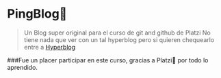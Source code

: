 # PingBlog💜
> Un Blog super original para el curso de git and github de Platzi
No tiene nada que ver con un tal hyperblog pero si quieren chequearlo entre a [Hyperblog](https://github.com/freddier/hyperblog "Hyperblog")

###Fue un placer participar en este curso, gracias a Platzi💚 por todo lo aprendido.
